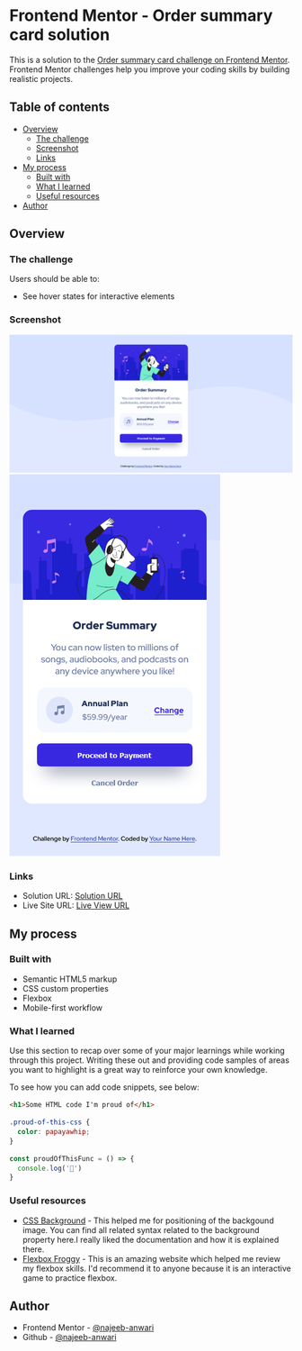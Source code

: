 # Frontend Mentor - Order summary card solution

This is a solution to the [Order summary card challenge on Frontend Mentor](https://www.frontendmentor.io/challenges/order-summary-component-QlPmajDUj). Frontend Mentor challenges help you improve your coding skills by building realistic projects. 

## Table of contents

- [Overview](#overview)
  - [The challenge](#the-challenge)
  - [Screenshot](#screenshot)
  - [Links](#links)
- [My process](#my-process)
  - [Built with](#built-with)
  - [What I learned](#what-i-learned)
  - [Useful resources](#useful-resources)
- [Author](#author)


## Overview

### The challenge

Users should be able to:

- See hover states for interactive elements

### Screenshot

![](./screenshots/desktop-preview.png)
![](./screenshots/mobile-preview.png)


### Links

- Solution URL: [Solution URL](https://github.com/najeeb-anwari/order-summary-component-using-flexbox/)
- Live Site URL: [Live View URL](https://najeeb-anwari.github.io/order-summary-component-using-flexbox/)

## My process

### Built with

- Semantic HTML5 markup
- CSS custom properties
- Flexbox
- Mobile-first workflow



### What I learned

Use this section to recap over some of your major learnings while working through this project. Writing these out and providing code samples of areas you want to highlight is a great way to reinforce your own knowledge.

To see how you can add code snippets, see below:

```html
<h1>Some HTML code I'm proud of</h1>
```
```css
.proud-of-this-css {
  color: papayawhip;
}
```
```js
const proudOfThisFunc = () => {
  console.log('🎉')
}
```

### Useful resources

- [CSS Background](https://developer.mozilla.org/en-US/docs/Web/CSS/background) - This helped me for positioning of the backgound image. You can find all related syntax related to the background property here.I really liked the documentation and how it is explained there.
- [Flexbox Froggy](https://flexboxfroggy.com/) - This is an amazing website which helped me review my flexbox skills. I'd recommend it to anyone because it is an interactive game to practice flexbox.



## Author

- Frontend Mentor - [@najeeb-anwari](https://www.frontendmentor.io/profile/najeeb-anwari)
- Github - [@najeeb-anwari](https://github.com/najeeb-anwari)
